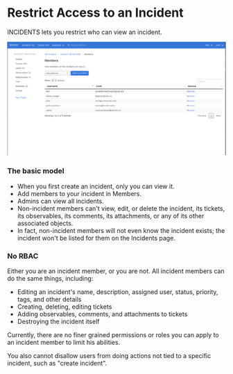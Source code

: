 # Restrict Access to an Incident

INCIDENTS lets you restrict who can view an incident.

![](img/08022019/incident_members.png)

### The basic model

- When you first create an incident, only you can view it.
- Add members to your incident in Members.
- Admins can view all incidents.
- Non-incident members can't view, edit, or delete the incident, its tickets, its observables, its comments, its attachments, or any of its other associated objects.
- In fact, non-incident members will not even know the incident exists; the incident won't be listed for them on the Incidents page.

### No RBAC

Either you are an incident member, or you are not. All incident members can do the same things,
including:

- Editing an incident's name, description, assigned user, status, priority, tags, and other details
- Creating, deleting, editing tickets
- Adding observables, comments, and attachments to tickets
- Destroying the incident itself

Currently, there are no finer grained permissions or roles you can apply to an incident member to limit his abilities.

You also cannot disallow users from doing actions not tied to a specific incident, such as "create incident".
